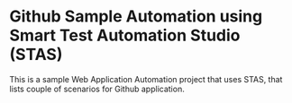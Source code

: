 # Github Sample Automation using Smart Test Automation Studio (STAS)
This is a sample Web Application Automation project that uses STAS, that lists couple of scenarios for Github application.
